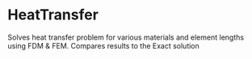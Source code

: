 # HeatTransfer
Solves heat transfer problem for various materials and element lengths using FDM &amp; FEM. Compares results to the Exact solution 
